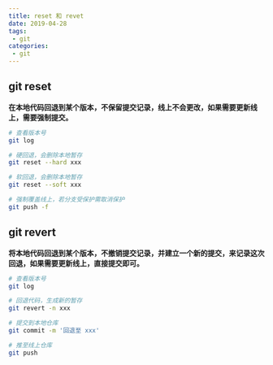 ```yaml
---
title: reset 和 revet
date: 2019-04-28
tags:
 - git      
categories: 
 - git
---
```


## git reset

**在本地代码回退到某个版本，不保留提交记录，线上不会更改，如果需要更新线上，需要强制提交。**

```bash
# 查看版本号
git log

# 硬回退，会删除本地暂存
git reset --hard xxx

# 软回退，会删除本地暂存
git reset --soft xxx

# 强制覆盖线上，若分支受保护需取消保护
git push -f
```

## git revert

**将本地代码回退到某个版本，不撤销提交记录，并建立一个新的提交，来记录这次回退，如果需要更新线上，直接提交即可。**

```bash
# 查看版本号
git log

# 回退代码，生成新的暂存
git revert -n xxx

# 提交到本地仓库
git commit -m '回退至 xxx'

# 推至线上仓库
git push
```